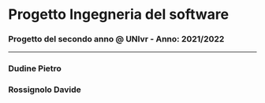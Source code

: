# Progetto Ingegneria del software
<h3>Progetto del secondo anno @ UNIvr - Anno: 2021/2022
<hr>
<h3> Dudine Pietro 
<h3> Rossignolo Davide
